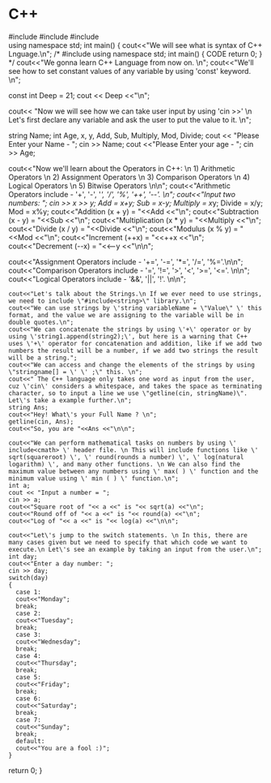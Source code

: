 # C++


#include<iostream>
#include<string>
#include<cmath>  
using namespace std;
int main()
{
  cout<<"We will see what is syntax of C++ Lnguage.\n";
  /*
  #include <iostream>
  using namespace std;
  int main()
  {
     CODE
     return 0;
  }
  */
  cout<<"We gonna learn C++ Language from now on. \n";
  cout<<"We'll see how to set constant values of any variable by using \'const\' keyword. \n";
  
  const int Deep = 21;
  cout << Deep <<"\n";
  
  cout<< "Now we will see how we can take user input by using \'cin >>\' \n Let's first declare any variable and ask the user to put the value to it. \n";
  
  string Name;
  int Age, x, y, Add, Sub, Multiply, Mod, Divide;
  cout << "Please Enter your Name - ";
  cin >> Name;
  cout <<"Please Enter your age - ";
  cin >> Age;
  
  cout<<"Now we'll learn about the Operators in C++: \n 1) Arithmetic Operators \n 2) Assignment Operators \n 3) Comparison Operators \n 4) Logical Operators \n 5) Bitwise Operators \n\n";
  cout<<"Arithmetic Operators include - \'+\', \'-\', \'*\', \'/\', \'%\', \'++\', \'--\'. \n";
  cout<<"Input two numbers: ";
  cin >> x >> y;
  Add = x+y;
  Sub = x-y;
  Multiply = x*y;
  Divide = x/y;
  Mod = x%y;
  cout<<"Addition (x + y) = "<<Add <<"\n";
  cout<<"Subtraction (x - y) = "<<Sub <<"\n";
  cout<<"Multiplication (x * y) = "<<Multiply <<"\n";
  cout<<"Divide (x / y) = "<<Divide <<"\n";
  cout<<"Modulus (x % y) = "<<Mod <<"\n";
  cout<<"Increment (++x) = "<<++x <<"\n";
  cout<<"Decrement (--x) = "<<--y <<"\n\n";
  
  cout<<"Assignment Operators include - \'+=\', \'-=\', \'*=\', \'/=\', \'%=\'.\n\n";
  cout<<"Comparison Operators include - \'=\', \'!=\', \'>\', \'<\', \'>=\', \'<=\'. \n\n";
  cout<<"Logical Operators include - \'&&\', \'||\', \'!\'. \n\n";
  
    cout<<"Let's talk about the Strings.\n If we ever need to use strings, we need to include \"#include<string>\" library.\n";
    cout<<"We can use strings by \'string variableName = \"Value\" \' this format, and the value we are assigning to the variable will be in double quotes.\n";
    cout<<"We can concatenate the strings by using \'+\' operator or by using \'string1.append(string2);\', but here is a warning that C++ uses \'+\' operator for concatenation and addition, like if we add two numbers the result will be a number, if we add two strings the result will be a string.";
    cout<<"We can access and change the elements of the strings by using \"stringname[] = \' \' ;\" this. \n";
    cout<<" The C++ language only takes one word as input from the user, cuz \'cin\' considers a whitespace, and takes the space as terminating character, so to input a line we use \"getline(cin, stringName)\". Let\'s take a example further.\n";
    string Ans;
    cout<<"Hey! What\'s your Full Name ? \n";
    getline(cin, Ans);
    cout<<"So, you are "<<Ans <<"\n\n";
    
    cout<<"We can perform mathematical tasks on numbers by using \' include<cmath> \' header file. \n This will include functions like \' sqrt(squareroot) \', \' round(rounds a number) \', \' log(natural logarithm) \', and many other functions. \n We can also find the maximum value between any numbers using \' max( ) \' function and the minimum value using \' min ( ) \' function.\n";
    int a;
    cout << "Input a number = ";
    cin >> a;
    cout<<"Square root of "<< a <<" is "<< sqrt(a) <<"\n";
    cout<<"Round off of "<< a <<" is "<< round(a) <<"\n";
    cout<<"Log of "<< a <<" is "<< log(a) <<"\n\n";
    
    cout<<"Let\'s jump to the switch statements. \n In this, there are many cases given but we need to specify that which code we want to execute.\n Let\'s see an example by taking an input from the user.\n";
    int day;
    cout<<"Enter a day number: ";
    cin >> day;
    switch(day)
    {
      case 1:
      cout<<"Monday";
      break;
      case 2:
      cout<<"Tuesday";
      break;
      case 3:
      cout<<"Wednesday";
      break; 
      case 4:
      cout<<"Thursday";
      break;
      case 5:
      cout<<"Friday";
      break;
      case 6:
      cout<<"Saturday";
      break;
      case 7:
      cout<<"Sunday";
      break;
      default:
      cout<<"You are a fool :)";
    }
      
    
    
  
  return 0;
}
